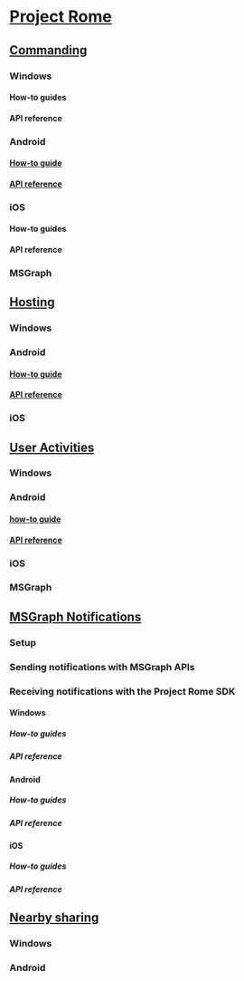 # [Project Rome](index.md)

## [Commanding](commanding/index.md)
### Windows
#### How-to guides
#### API reference
### Android
#### [How-to guide](commanding/android/how-to-guides/command-remote-devices-and-apps-android.md)
#### [API reference](commanding/android/api-reference/index.md)
### iOS
#### How-to guides
#### API reference
### MSGraph

## [Hosting](hosting/index.md)
### Windows
### Android
#### [How-to guide](hosting/android/how-to-guides/hosting-android.md)
#### [API reference](hosting/android/api-reference/index.md)
### iOS

## [User Activities](user-activities/index.md)
### Windows
### Android
#### [how-to guide](user-activities/android/how-to-guides/user-activities-android.md)
#### [API reference](user-activities/android/api-reference/index.md)
### iOS
### MSGraph

## [MSGraph Notifications](msgraph-notifications/index.md)
### Setup
### Sending notifications with MSGraph APIs
### Receiving notifications with the Project Rome SDK
#### Windows
##### How-to guides
##### API reference
#### Android
##### How-to guides
##### API reference
#### iOS
##### How-to guides
##### API reference

## [Nearby sharing](nearby-sharing/index.md)
### Windows
### Android


